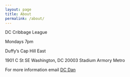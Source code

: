```yaml
---
layout: page
title: About
permalink: /about/
---
```


DC Cribbage League

Mondays 7pm

Duffy’s Cap Hill East

1901 C St SE Washington, DC 20003 Stadium Armory Metro

For more information email [DC Dan](mailto:dan@dcdan.com)